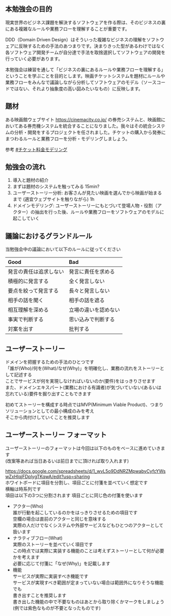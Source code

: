 ## 本勉強会の目的

現実世界のビジネス課題を解決するソフトウェアを作る際は、そのビジネスの裏にある複雑なルールや業務フローを理解することが重要です。

DDD（Domain Driven Design）はそういった複雑なビジネスの理解をソフトウェアに反映するための手法のあつまりです。決まりきった型があるわけではなく各ソフトウェア開発チームが自分達で手法を取捨選択してソフトウェアの開発を行っていく必要があります。

本勉強会は練習を通して「ビジネスの裏にあるルールや業務フローを理解する」ということを学ぶことを目的とします。映画チケットシステムを題材にルールや業務フローをみんなで議論しながら分析してソフトウェアのモデル（ソースコードではない、それより抽象度の高い図みたいなもの）に反映します。

## 題材

ある映画館ウェブサイト https://cinemacity.co.jp/ の券売システムと、映画館においてある券売機システムを統合することになりました。我々はその統合システムの分析・開発をするプロジェクトを任されました。チケットの購入から発券にまつわるルールと業務フローを分析・モデリングしましょう。

参考 [#チケット料金モデリング](https://togetter.com/li/1378684)

## 勉強会の流れ  

1. 導入と題材の紹介
2. まずは題材のシステムを触ってみる 15min?  
3. ユーザーストーリー分析: お客さんが見たい映画を選んでから映画が始まるまで (適宜ウェブサイトを触りながら) 1h
4. ドメインモデリング: ユーザーストーリーにもとづいて登場人物・役割（アクター）の抽出を行った後、ルールや業務フローをソフトウェアのモデルに起こしていく

## 議論におけるグランドルール  
当勉強会中の議論において以下のルールに従ってください  

|Good|Bad|
|:--|:--|
|発言の責任は追求しない|発言に責任を求める|
|積極的に発言する|全く発言しない|
|要点を絞って発言する|長々と発言しない|
|相手の話を聞く|相手の話を遮る|
|相互理解を深める|立場の違いを認めない|
|事実で判断する|思い込みで判断する|
|対案を出す|批判する|

## ユーザーストーリー  
ドメインを把握するための手法のひとつです  
「誰が(Who)/何を(What)/なぜ(Why)」を明確化し、業務の流れをストーリーとして記述する  
ことでサービスが何を実現しなければいないのか(要件)をはっきりさせます  
また、ドメインエキスパート(業務における有識者)が気づいていない(あるいは忘れている)要件を掘り出すこともできます  

初めてストーリーを構成する時点ではMVP(Minimum Viable Product)、つまりソリューションとしての最小構成のみを考え  
そこから肉付けしていくことを推奨します  

## ユーザーストーリー フォーマット  
ユーザーストーリーのフォーマットは今回は以下のものをベースに進めていきます  
(改案等あれば当日あるいは前日までに頂ければ取り入れます)  

https://docs.google.com/spreadsheets/d/1_wvL5o9DdNRZMpwabyCyfcYWswZxHlqjFDplygTKqwA/edit?usp=sharing  
ホワイトボードに項目を分割し、項目ごとに付箋を並べていく想定です  
横軸は時系列です  
項目は以下の3つに分割されます 
項目ごとに同じ色の付箋を使います  
- アクター(Who)  
誰が行動を起こしているのかをはっきりさせるための項目です  
空欄の場合は直前のアクターと同じを意味する  
実際の人だけでなくシステムや外部サービスなどもひとつのアクターとして扱います  
- ナラティブフロー(What)  
実際のストーリーを並べていく項目です  
この時点では実際に実装する機能のことは考えずストーリーとして何が必要かを考えます  
必要に応じて付箋に「なぜ(Why)」を記載します  
- 機能  
サービスが実際に実装すべき機能です  
サービスが実現すべき範囲が定まっていない場合は範囲外になりそうな機能でも  
書き出すことを推奨します  
書き出した機能の中で不要なものはあとから取り除くかマークをしましょう(例では紫色なものが不要となったものです)  
